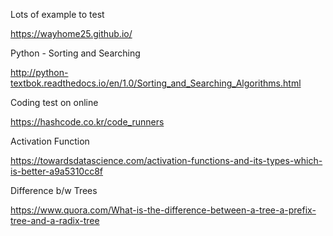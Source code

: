 Lots of example to test 
 
 https://wayhome25.github.io/

Python - Sorting and Searching 

  http://python-textbok.readthedocs.io/en/1.0/Sorting_and_Searching_Algorithms.html

Coding test on online

  https://hashcode.co.kr/code_runners


Activation Function
  
  https://towardsdatascience.com/activation-functions-and-its-types-which-is-better-a9a5310cc8f
  
Difference b/w Trees 

  https://www.quora.com/What-is-the-difference-between-a-tree-a-prefix-tree-and-a-radix-tree
